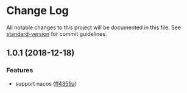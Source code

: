 # Change Log

All notable changes to this project will be documented in this file. See [standard-version](https://github.com/conventional-changelog/standard-version) for commit guidelines.

<a name="1.0.1"></a>
## 1.0.1 (2018-12-18)


### Features

* support nacos ([ff4359a](https://github.com/eggjs/egg-nacos/commit/ff4359a))
